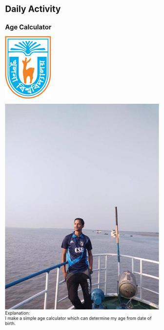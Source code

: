 # Daily Activity
## Age Calculator
![Picture not found](log.png)

![Picture not found](sojun.jpg)
Explanation:<br>
I make a simple age calculator which can determine my age from date of birth.